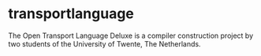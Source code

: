 # transportlanguage
The Open Transport Language Deluxe is a compiler construction project by two students of the University of Twente, The Netherlands.

